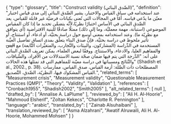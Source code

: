 {
    "type": "glossary",
    "title": "Construct validity (الصِّدق البنائي)",
    "definition": "عند استخدامه في سياق القياس والاختبار، يشير الصِّدق البنائي إلى مدى قياس اختبار معيّن ما يدّعي قياسه. أمّا في المجالات التي تُعنى بكيانات فرضيّة غير قابلة للقياس، يعد الصِّدق البنائي في الأساس اختبارًا نظريًا،لأنَّه يتضمَّن تحديد ما إذا كان المقياس الموضوعي (استبانة، مهمة معمليَّة، وما إلى ذلك) ممثلًا صادقًا للبنية الافتراضية (أي يتوافق مع نظريّة ما). وعند استخدامه بمعنى أوسع حول دراسة بحثيَّة، أو ادعاء، أو استنتاج، أو تأثير ملحوظ في دراسة بحثيَّة، فإنَّ صدق البناء يتعلَّق بمدى اتساق تفاصيل العيِّنة المستخدمة في الدِّراسة (المشاركون، والبيئات والتَّجارب، والمتغيِّرات التَّابعة) مع ~~البنى و~~المفاهيم العليا، والادعاء، والاستنتاج. ووفقًا لبعض العلماء، يمكن تعريف الصِّدق البنائي على أنه: \"الدَّرجة التي يتم فيها ضمان صحّة نسبة الاستدلالات من الأفراد، والسِّياقات، والنَّتائج ومسبباتها في دراسة معيّنة للمفاهيم التي قد تمثلها هذه الحالات\" (Shadish et al., 2002., p. 38). المصطلحات ذات الصِّلة: أزمة القياس، صدق القياس، ممارسات القياس المشكوك فيها، النظريّة، الصِّدق، التَّصديق.",
    "related_terms": [
        "Measurement crisis",
        "Measurement validity",
        "Questionable Measurement Practices (QMP)",
        "Theory",
        "Validity",
        "Validation"
    ],
    "references": [
        "Cronbach1955",
        "Shadish2002",
        "Smith2005"
    ],
    "alt_related_terms": [
        null
    ],
    "drafted_by": [
        "Annalise A. LaPlume"
    ],
    "reviewed_by": [
        "Ali H. Al-Hoorie",
        "Mahmoud Elsherif",
        "Zoltan Kekecs",
        "Charlotte R. Pennington"
    ],
    "language": "arabic",
    "translated_by": [
        "Zainab Alsuhaibani"
    ],
    "translation_reviewed_by": [
        "Asma Alzahrani",
        "Awatif Alruwaili, Ali H. Al-Hoorie, Mohammed Mohsen"
    ]
}
